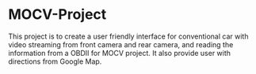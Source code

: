 # MOCV-Project
This project is to create a user friendly interface for conventional car with video streaming from front camera and rear camera, and reading the information from a OBDII for MOCV project. It also provide user with directions from Google Map. 
